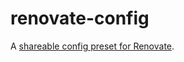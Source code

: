# renovate-config

A [shareable config preset for Renovate](https://docs.renovatebot.com/config-presets/).
